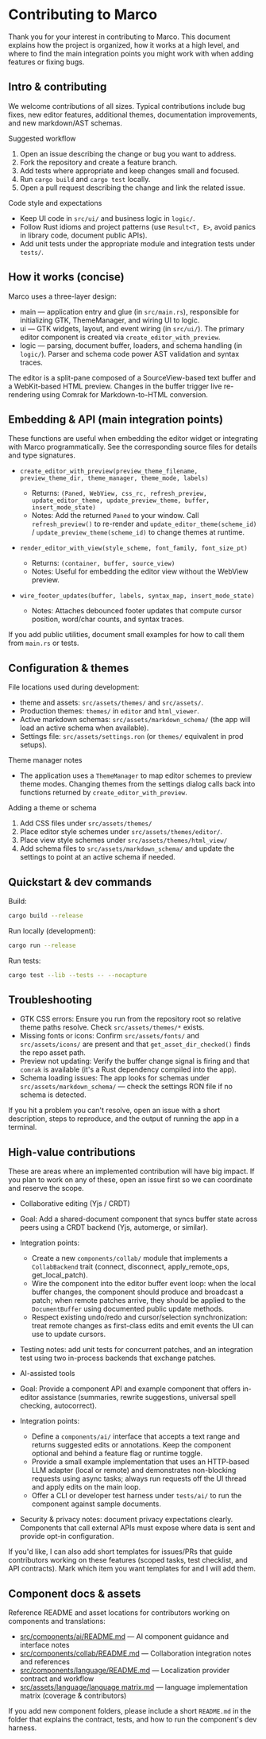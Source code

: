 # Contributing to Marco

Thank you for your interest in contributing to Marco. This document explains how the project is organized, how it works at a high level, and where to find the main integration points you might work with when adding features or fixing bugs.

## Intro & contributing

We welcome contributions of all sizes. Typical contributions include bug fixes, new editor features, additional themes, documentation improvements, and new markdown/AST schemas.

Suggested workflow

1. Open an issue describing the change or bug you want to address.
2. Fork the repository and create a feature branch.
3. Add tests where appropriate and keep changes small and focused.
4. Run `cargo build` and `cargo test` locally.
5. Open a pull request describing the change and link the related issue.

Code style and expectations

- Keep UI code in `src/ui/` and business logic in `logic/`.
- Follow Rust idioms and project patterns (use `Result<T, E>`, avoid panics in library code, document public APIs).
- Add unit tests under the appropriate module and integration tests under `tests/`.

## How it works (concise)

Marco uses a three-layer design:

- main — application entry and glue (in `src/main.rs`), responsible for initializing GTK, ThemeManager, and wiring UI to logic.
- ui — GTK widgets, layout, and event wiring (in `src/ui/`). The primary editor component is created via `create_editor_with_preview`.
- logic — parsing, document buffer, loaders, and schema handling (in `logic/`). Parser and schema code power AST validation and syntax traces.

The editor is a split-pane composed of a SourceView-based text buffer and a WebKit-based HTML preview. Changes in the buffer trigger live re-rendering using Comrak for Markdown-to-HTML conversion.

## Embedding & API (main integration points)

These functions are useful when embedding the editor widget or integrating with Marco programmatically. See the corresponding source files for details and type signatures.

- `create_editor_with_preview(preview_theme_filename, preview_theme_dir, theme_manager, theme_mode, labels)`
  - Returns: `(Paned, WebView, css_rc, refresh_preview, update_editor_theme, update_preview_theme, buffer, insert_mode_state)`
  - Notes: Add the returned `Paned` to your window. Call `refresh_preview()` to re-render and `update_editor_theme(scheme_id)` / `update_preview_theme(scheme_id)` to change themes at runtime.

- `render_editor_with_view(style_scheme, font_family, font_size_pt)`
  - Returns: `(container, buffer, source_view)`
  - Notes: Useful for embedding the editor view without the WebView preview.

- `wire_footer_updates(buffer, labels, syntax_map, insert_mode_state)`
  - Notes: Attaches debounced footer updates that compute cursor position, word/char counts, and syntax traces.

If you add public utilities, document small examples for how to call them from `main.rs` or tests.

## Configuration & themes

File locations used during development:

- theme and assets: `src/assets/themes/` and `src/assets/`.
- Production themes: `themes/` in `editor` and `html_viewer`.
- Active markdown schemas: `src/assets/markdown_schema/` (the app will load an active schema when available).
- Settings file: `src/assets/settings.ron` (or `themes/` equivalent in prod setups).

Theme manager notes

- The application uses a `ThemeManager` to map editor schemes to preview theme modes. Changing themes from the settings dialog calls back into functions returned by `create_editor_with_preview`.

Adding a theme or schema

1. Add CSS files under `src/assets/themes/`
2. Place editor style schemes under `src/assets/themes/editor/`.
3. Place view style schemes under `src/assets/themes/html_view/`
3. Add schema files to `src/assets/markdown_schema/` and update the settings to point at an active schema if needed.

## Quickstart & dev commands

Build:

```bash
cargo build --release
```

Run locally (development):

```bash
cargo run --release
```

Run tests:

```bash
cargo test --lib --tests -- --nocapture
```

## Troubleshooting

- GTK CSS errors: Ensure you run from the repository root so relative theme paths resolve. Check `src/assets/themes/*` exists.
- Missing fonts or icons: Confirm `src/assets/fonts/` and `src/assets/icons/` are present and that `get_asset_dir_checked()` finds the repo asset path.
- Preview not updating: Verify the buffer change signal is firing and that `comrak` is available (it's a Rust dependency compiled into the app).
- Schema loading issues: The app looks for schemas under `src/assets/markdown_schema/` — check the settings RON file if no schema is detected.

If you hit a problem you can't resolve, open an issue with a short description, steps to reproduce, and the output of running the app in a terminal.

## High-value contributions

These are areas where an implemented contribution will have big impact. If you plan to work on any of these, open an issue first so we can coordinate and reserve the scope.

 - Collaborative editing (Yjs / CRDT)
  - Goal: Add a shared-document component that syncs buffer state across peers using a CRDT backend (Yjs, automerge, or similar).
  - Integration points:
    - Create a new `components/collab/` module that implements a `CollabBackend` trait (connect, disconnect, apply_remote_ops, get_local_patch).
    - Wire the component into the editor buffer event loop: when the local buffer changes, the component should produce and broadcast a patch; when remote patches arrive, they should be applied to the `DocumentBuffer` using documented public update methods.
    - Respect existing undo/redo and cursor/selection synchronization: treat remote changes as first-class edits and emit events the UI can use to update cursors.
  - Testing notes: add unit tests for concurrent patches, and an integration test using two in-process backends that exchange patches.

 - AI-assisted tools
  - Goal: Provide a component API and example component that offers in-editor assistance (summaries, rewrite suggestions, universal spell checking, autocorrect).
  - Integration points:
    - Define a `components/ai/` interface that accepts a text range and returns suggested edits or annotations. Keep the component optional and behind a feature flag or runtime toggle.
    - Provide a small example implementation that uses an HTTP-based LLM adapter (local or remote) and demonstrates non-blocking requests using async tasks; always run requests off the UI thread and apply edits on the main loop.
    - Offer a CLI or developer test harness under `tests/ai/` to run the component against sample documents.
  - Security & privacy notes: document privacy expectations clearly. Components that call external APIs must expose where data is sent and provide opt-in configuration.

If you'd like, I can also add short templates for issues/PRs that guide contributors working on these features (scoped tasks, test checklist, and API contracts). Mark which item you want templates for and I will add them.

## Component docs & assets

Reference README and asset locations for contributors working on components and translations:

- [src/components/ai/README.md](src/components/ai/README.md) — AI component guidance and interface notes
- [src/components/collab/README.md](src/components/collab/README.md) — Collaboration integration notes and references
- [src/components/language/README.md](src/components/language/README.md) — Localization provider contract and workflow
- [src/assets/language/language matrix.md](src/assets/language/language%20matrix.md) — language implementation matrix (coverage & contributors)

If you add new component folders, please include a short `README.md` in the folder that explains the contract, tests, and how to run the component's dev harness.
